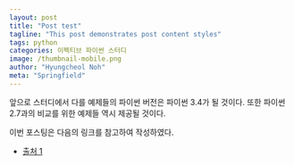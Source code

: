 ```yaml
---
layout: post
title: "Post test"
tagline: "This post demonstrates post content styles"
tags: python
categories: 이펙티브 파이썬 스터디
image: /thumbnail-mobile.png
author: "Hyungcheol Noh"
meta: "Springfield"
---
```


앞으로 스터디에서 다를 예제들의 파이썬 버전은 파이썬 3.4가 될 것이다. 또한 파이썬 2.7과의 비교를 위한 예제들 역시 제공될 것이다.

이번 포스팅은 다음의 링크를 참고하여 작성하였다.
- [출처 1](http://khanrc.tistory.com/entry/%EB%8B%A4%EC%96%91%ED%95%9C-Python%EB%93%A4#fnref-f1)
